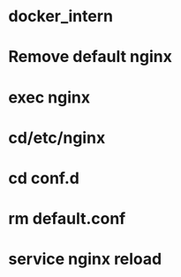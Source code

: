 # docker_intern


# Remove default nginx
# exec nginx
# cd/etc/nginx
# cd conf.d
# rm default.conf
# service nginx reload